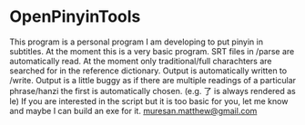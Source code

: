 # OpenPinyinTools

This program is a personal program I am developing to put pinyin in subtitles.
At the moment this is a very basic program. SRT files in /parse are automatically read. At the moment only traditional/full charachters are searched for in the reference dictionary. Output is automatically written to /write. Output is a little buggy as if there are multiple readings of a particular phrase/hanzi the first is automatically chosen. (e.g. 了 is always rendered as le)
If you are interested in the script but it is too basic for you, let me know and maybe I can build an exe for it.
muresan.matthew@gmail.com
